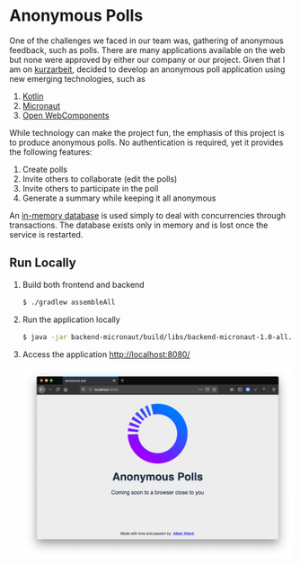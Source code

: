# Anonymous Polls

One of the challenges we faced in our team was, gathering of anonymous feedback, such as polls.  There are many applications available on the web but none were approved by either our company or our project.  Given that I am on [kurzarbeit](https://de.wikipedia.org/wiki/Kurzarbeit), decided to develop an anonymous poll application using new emerging technologies, such as

1. [Kotlin](https://kotlinlang.org/)
1. [Micronaut](https://micronaut.io/)
1. [Open WebComponents](https://open-wc.org/) 

While technology can make the project fun, the emphasis of this project is to produce anonymous polls.  No authentication is required, yet it provides the following features:

1. Create polls
1. Invite others to collaborate (edit the polls)
1. Invite others to participate in the poll
1. Generate a summary while keeping it all anonymous

An [in-memory database](https://www.h2database.com/html/main.html) is used simply to deal with concurrencies through transactions.  The database exists only in memory and is lost once the service is restarted.

## Run Locally

1. Build both frontend and backend

    ```bash
    $ ./gradlew assembleAll
    ```

1. Run the application locally

    ```bash
    $ java -jar backend-micronaut/build/libs/backend-micronaut-1.0-all.jar
    ```

1. Access the application [http://localhost:8080/](http://localhost:8080/)

    ![Coming Soon](docs/images/Coming%20Soon.png)
